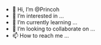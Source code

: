 - 👋 Hi, I’m @Princoh
- 👀 I’m interested in ...
- 🌱 I’m currently learning ...
- 💞️ I’m looking to collaborate on ...
- 📫 How to reach me ...

<!---
Princoh/Princoh is a ✨ special ✨ repository because its `README.md` (this file) appears on your GitHub profile.
You can click the Preview link to take a look at your changes.
--->
